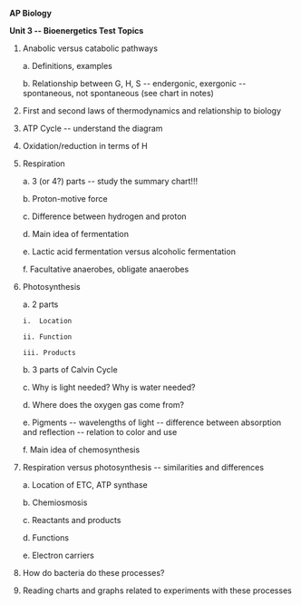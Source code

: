 **AP Biology**

**Unit 3 -- Bioenergetics Test Topics**

1.  Anabolic versus catabolic pathways

    a.  Definitions, examples

    b.  Relationship between G, H, S -- endergonic, exergonic --
        spontaneous, not spontaneous (see chart in notes)

2.  First and second laws of thermodynamics and relationship to biology

3.  ATP Cycle -- understand the diagram

4.  Oxidation/reduction in terms of H

5.  Respiration

    a.  3 (or 4?) parts -- study the summary chart!!!

    b.  Proton-motive force

    c.  Difference between hydrogen and proton

    d.  Main idea of fermentation

    e.  Lactic acid fermentation versus alcoholic fermentation

    f.  Facultative anaerobes, obligate anaerobes

6.  Photosynthesis

    a.  2 parts

        i.  Location

        ii. Function

        iii. Products

    b.  3 parts of Calvin Cycle

    c.  Why is light needed? Why is water needed?

    d.  Where does the oxygen gas come from?

    e.  Pigments -- wavelengths of light \-- difference between
        absorption and reflection -- relation to color and use

    f.  Main idea of chemosynthesis

7.  Respiration versus photosynthesis -- similarities and differences

    a.  Location of ETC, ATP synthase

    b.  Chemiosmosis

    c.  Reactants and products

    d.  Functions

    e.  Electron carriers

8.  How do bacteria do these processes?

9.  Reading charts and graphs related to experiments with these
    processes
